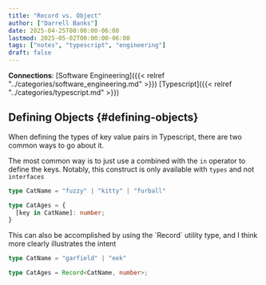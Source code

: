 ```yaml
---
title: "Record vs. Object"
author: ["Darrell Banks"]
date: 2025-04-25T00:00:00-06:00
lastmod: 2025-05-02T00:00:00-06:00
tags: ["notes", "typescript", "engineering"]
draft: false
---
```


**Connections**: [Software Engineering]({{< relref "../categories/software_engineering.md" >}}) [Typescript]({{< relref "../categories/typescript.md" >}})


## Defining Objects {#defining-objects}

When defining the types of key value pairs in Typescript, there are two
common ways to go about it.

The most common way is to just use a  combined with the `in`
operator to define the keys. Notably, this construct is only available
with `types` and not `interfaces`

```typescript
type CatName = "fuzzy" | "kitty" | "furball"

type CatAges = {
  [key in CatName]: number;
}
```

This can also be accomplished by using the \`Record\` utility type, and
I think more clearly illustrates the intent

```typescript
type CatName = "garfield" | "eek"

type CatAges = Record<CatName, number>;
```

